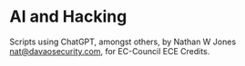 # AI and Hacking
Scripts using ChatGPT, amongst others, by Nathan W Jones nat@davaosecurity.com, for EC-Council ECE Credits.
